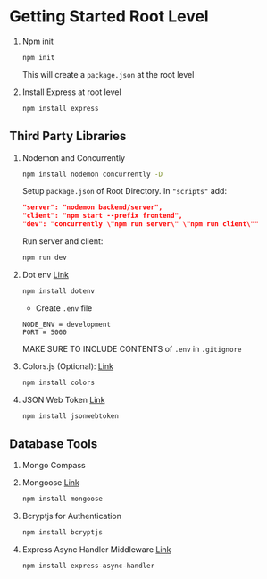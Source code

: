 # Getting Started Root Level

1. Npm init

   ```bash
   npm init
   ```

   This will create a `package.json` at the root level

2. Install Express at root level

   ```bash
   npm install express
   ```

## Third Party Libraries

1. Nodemon and Concurrently

   ```bash
   npm install nodemon concurrently -D
   ```

   Setup `package.json` of Root Directory. In `"scripts"` add:

   ```json
   "server": "nodemon backend/server",
   "client": "npm start --prefix frontend",
   "dev": "concurrently \"npm run server\" \"npm run client\""
   ```

   Run server and client:

   ```bash
   npm run dev
   ```

2. Dot env [Link](https://www.npmjs.com/package/dotenv)

   ```bash
   npm install dotenv
   ```

   - Create `.env` file

   ```env
   NODE_ENV = development
   PORT = 5000
   ```

   MAKE SURE TO INCLUDE CONTENTS of `.env` in `.gitignore`

3. Colors.js (Optional): [Link](https://www.npmjs.com/package/colors)

   ```bash
   npm install colors
   ```

4. JSON Web Token [Link](https://www.npmjs.com/package/jsonwebtoken)

   ```bash
   npm install jsonwebtoken
   ```

## Database Tools

1. Mongo Compass

2. Mongoose [Link](https://mongoosejs.com/)

   ```bash
   npm install mongoose
   ```

3. Bcryptjs for Authentication

   ```bash
   npm install bcryptjs
   ```

4. Express Async Handler Middleware [Link](https://www.npmjs.com/package/express-async-handler)

   ```bash
   npm install express-async-handler
   ```
